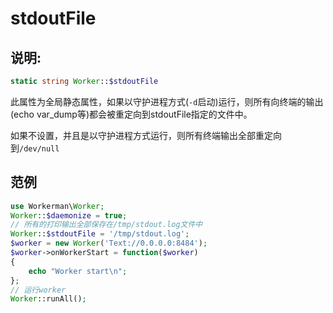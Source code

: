 # stdoutFile
## 说明:
```php
static string Worker::$stdoutFile
```

此属性为全局静态属性，如果以守护进程方式(```-d```启动)运行，则所有向终端的输出(echo var_dump等)都会被重定向到stdoutFile指定的文件中。

如果不设置，并且是以守护进程方式运行，则所有终端输出全部重定向到```/dev/null```


## 范例

```php
use Workerman\Worker;
Worker::$daemonize = true;
// 所有的打印输出全部保存在/tmp/stdout.log文件中
Worker::$stdoutFile = '/tmp/stdout.log';
$worker = new Worker('Text://0.0.0.0:8484');
$worker->onWorkerStart = function($worker)
{
    echo "Worker start\n";
};
// 运行worker
Worker::runAll();
```
